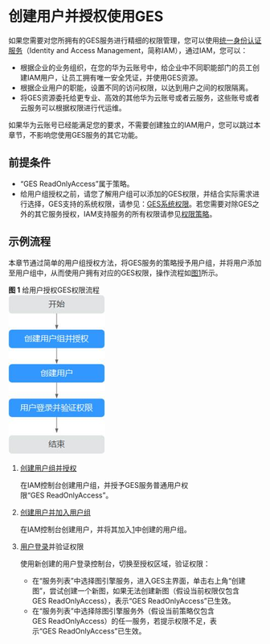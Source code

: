 # 创建用户并授权使用GES<a name="ges_01_0069"></a>

如果您需要对您所拥有的GES服务进行精细的权限管理，您可以使用[统一身份认证服务](https://support.huaweicloud.com/usermanual-iam/iam_01_0001.html)（Identity and Access Management，简称IAM），通过IAM，您可以：

-   根据企业的业务组织，在您的华为云账号中，给企业中不同职能部门的员工创建IAM用户，让员工拥有唯一安全凭证，并使用GES资源。
-   根据企业用户的职能，设置不同的访问权限，以达到用户之间的权限隔离。
-   将GES资源委托给更专业、高效的其他华为云账号或者云服务，这些账号或者云服务可以根据权限进行代运维。

如果华为云账号已经能满足您的要求，不需要创建独立的IAM用户，您可以跳过本章节，不影响您使用GES服务的其它功能。

## 前提条件<a name="section3299192113013"></a>

-   “GES ReadOnlyAccess”属于策略。
-   给用户组授权之前，请您了解用户组可以添加的GES权限，并结合实际需求进行选择，GES支持的系统权限，请参见：[GES系统权限](GES系统权限.md)。若您需要对除GES之外的其它服务授权，IAM支持服务的所有权限请参见[权限策略](https://support.huaweicloud.com/permissions/policy_list.html?product=ges)。

## 示例流程<a name="section63665495717"></a>

本章节通过简单的用户组授权方法，将GES服务的策略授予用户组，并将用户添加至用户组中，从而使用户拥有对应的GES权限，操作流程如[图1](#fig4118155455715)所示。

**图 1**  给用户授权GES权限流程<a name="fig4118155455715"></a>  
![](figures/给用户授权GES权限流程.jpg "给用户授权GES权限流程")

1.  <a name="li1166368712"></a>[创建用户组并授权](https://support.huaweicloud.com/usermanual-iam/iam_03_0001.html)

    在IAM控制台创建用户组，并授予GES服务普通用户权限“GES ReadOnlyAccess”。

2.  [创建用户并加入用户组](https://support.huaweicloud.com/usermanual-iam/iam_02_0001.html)

    在IAM控制台创建用户，并将其加入[1](#li1166368712)中创建的用户组。

3.  [用户登录](https://support.huaweicloud.com/usermanual-iam/iam_01_0552.html)并验证权限

    使用新创建的用户登录控制台，切换至授权区域，验证权限：

    -   在“服务列表”中选择图引擎服务，进入GES主界面，单击右上角“创建图”，尝试创建一个新图，如果无法创建新图（假设当前权限仅包含GES ReadOnlyAccess），表示“GES ReadOnlyAccess”已生效。
    -   在“服务列表”中选择除图引擎服务外（假设当前策略仅包含GES ReadOnlyAccess）的任一服务，若提示权限不足，表示“GES ReadOnlyAccess”已生效。




